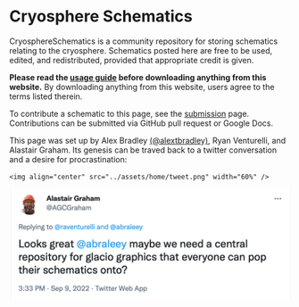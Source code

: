 # Cryosphere Schematics
CryosphereSchematics is a community repository for storing schematics relating to the cryosphere. Schematics posted here are free to be used, edited, and redistributed, provided that appropriate credit is given. 

**Please read the [usage guide](usage.md) before downloading anything from this website.** By downloading anything from this website, users agree to the terms listed therein.

To contribute a schematic to this page, see the [submission](submit.md) page. Contributions can be submitted via GitHub pull request or Google Docs.

This page was set up by Alex Bradley [(@alextbradley)](https://github.com/alextbradley), Ryan Venturelli, and Alastair Graham. Its genesis can be traved back to a twitter conversation and a desire for procrastination:
```@raw html
<img align="center" src="../assets/home/tweet.png" width="60%" />
```
![](../assets/home/tweet.png)







